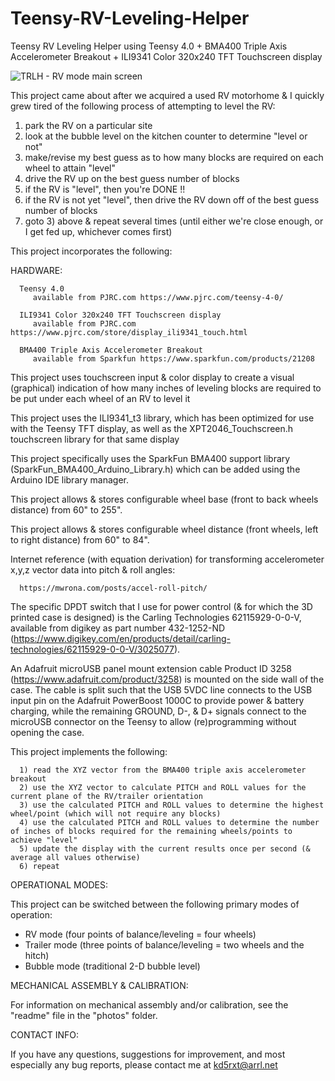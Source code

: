 # Teensy-RV-Leveling-Helper
Teensy RV Leveling Helper using Teensy 4.0 + BMA400 Triple Axis Accelerometer Breakout + ILI9341 Color 320x240 TFT Touchscreen display

![TRLH - RV mode main screen](https://github.com/mjculross/Teensy-RV-Leveling-Helper/assets/4277910/6b16b0c0-ed02-4666-bd05-db4aa8ab182b)

This project came about after we acquired a used RV motorhome & I quickly grew tired of the following process of attempting to level the RV:
   1) park the RV on a particular site
   2) look at the bubble level on the kitchen counter to determine "level or not"
   3) make/revise my best guess as to how many blocks are required on each wheel to attain "level"
   4) drive the RV up on the best guess number of blocks
   5) if the RV is "level", then you're DONE !!
   6) if the RV is not yet "level", then drive the RV down off of the best guess number of blocks
   7) goto 3) above & repeat several times (until either we're close enough, or I get fed up, whichever comes first)

This project incorporates the following:

   HARDWARE:

      Teensy 4.0
         available from PJRC.com https://www.pjrc.com/teensy-4-0/

      ILI9341 Color 320x240 TFT Touchscreen display
         available from PJRC.com https://www.pjrc.com/store/display_ili9341_touch.html

      BMA400 Triple Axis Accelerometer Breakout
         available from Sparkfun https://www.sparkfun.com/products/21208

   This project uses touchscreen input & color display to create a visual (graphical) indication of how many inches of leveling blocks are required to be put under each wheel of an RV to level it
  
   This project uses the ILI9341_t3 library, which has been optimized for use with the Teensy TFT display, as well as the XPT2046_Touchscreen.h touchscreen library for that same display

   This project specifically uses the SparkFun BMA400 support library (SparkFun_BMA400_Arduino_Library.h) which can be added using the Arduino IDE library manager.

   This project allows & stores configurable wheel base (front to back wheels distance) from 60" to 255".

   This project allows & stores configurable wheel distance (front wheels, left to right distance) from 60" to 84".


   Internet reference (with equation derivation) for transforming accelerometer x,y,z vector data into pitch & roll angles:

      https://mwrona.com/posts/accel-roll-pitch/

   The specific DPDT switch that I use for power control (& for which the 3D printed case is designed) is the Carling Technologies 62115929-0-0-V, available from digikey as part number 432-1252-ND (https://www.digikey.com/en/products/detail/carling-technologies/62115929-0-0-V/3025077).

   An Adafruit microUSB panel mount extension cable Product ID 3258 (https://www.adafruit.com/product/3258) is mounted on the side wall of the case.  The cable is split such that the USB 5VDC line connects to the USB input pin on the Adafruit PowerBoost 1000C to provide power & battery charging, while the remaining GROUND, D-, & D+ signals connect to the microUSB connector on the Teensy to allow (re)programming without opening the case.

   This project implements the following:

      1) read the XYZ vector from the BMA400 triple axis accelerometer breakout
      2) use the XYZ vector to calculate PITCH and ROLL values for the current plane of the RV/trailer orientation
      3) use the calculated PITCH and ROLL values to determine the highest wheel/point (which will not require any blocks)
      4) use the calculated PITCH and ROLL values to determine the number of inches of blocks required for the remaining wheels/points to achieve "level"
      5) update the display with the current results once per second (& average all values otherwise)
      6) repeat

OPERATIONAL MODES:

   This project can be switched between the following primary modes of operation:
   - RV mode (four points of balance/leveling = four wheels)
   - Trailer mode (three points of balance/leveling = two wheels and the hitch)
   - Bubble mode (traditional 2-D bubble level)


MECHANICAL ASSEMBLY & CALIBRATION:

   For information on mechanical assembly and/or calibration, see the "readme" file in the "photos" folder.


CONTACT INFO:

If you have any questions, suggestions for improvement, and most especially any bug reports, please contact me at kd5rxt@arrl.net
